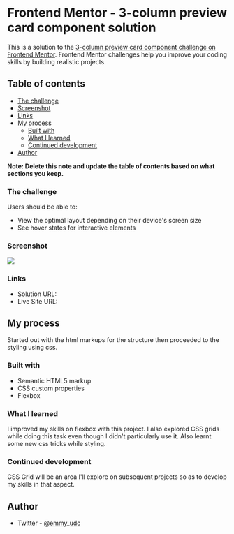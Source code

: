 # Frontend Mentor - 3-column preview card component solution

This is a solution to the [3-column preview card component challenge on Frontend Mentor](https://www.frontendmentor.io/challenges/3column-preview-card-component-pH92eAR2-). Frontend Mentor challenges help you improve your coding skills by building realistic projects. 

## Table of contents

  - [The challenge](#the-challenge)
  - [Screenshot](#screenshot)
  - [Links](#links)
- [My process](#my-process)
  - [Built with](#built-with)
  - [What I learned](#what-i-learned)
  - [Continued development](#continued-development)
- [Author](#author)

**Note: Delete this note and update the table of contents based on what sections you keep.**

### The challenge

Users should be able to:

- View the optimal layout depending on their device's screen size
- See hover states for interactive elements

### Screenshot

![](./screenshot.jpg)


### Links

- Solution URL: [](https://github.com/EmmanuelUDC/previewcard)
- Live Site URL: [](https://emmanueludc.github.io/previewcard/)

## My process

Started out with the html markups for the structure then proceeded to the styling using css.

### Built with

- Semantic HTML5 markup
- CSS custom properties
- Flexbox

### What I learned

I improved my skills on flexbox with this project. I also explored CSS grids while doing this task even though I didn't particularly use it. Also learnt some new css tricks while styling.


### Continued development

CSS Grid will be an area I'll explore on subsequent projects so as to develop my skills in that aspect.


## Author

- Twitter - [@emmy_udc](https://www.twitter.com/yourusername)


